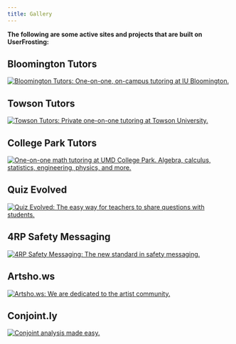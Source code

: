 ```yaml
---
title: Gallery
---
```


**The following are some active sites and projects that are built on UserFrosting:**

## Bloomington Tutors

[![Bloomington Tutors: One-on-one, on-campus tutoring at IU Bloomington.](/0.3.1/images/gallery/gallery-bloomingtontutors.png)](https://bloomingtontutors.com/) 

## Towson Tutors

[![Towson Tutors: Private one-on-one tutoring at Towson University.](/0.3.1/images/gallery/gallery-towson-tutors.png)](https://towson-tutors.com/) 

## College Park Tutors

[![One-on-one math tutoring at UMD College Park.  Algebra, calculus, statistics, engineering, physics, and more.](/0.3.1/images/gallery/gallery-college-park-tutors.png)](https://collegeparktutors.com/) 

## Quiz Evolved

[![Quiz Evolved: The easy way for teachers to share questions with students.](/0.3.1/images/gallery/gallery-quizevolved.png)](https://www.quizevolved.com/) 

## 4RP Safety Messaging

[![4RP Safety Messaging: The new standard in safety messaging.](/0.3.1/images/gallery/gallery-safetymessaging.png)](http://safetymessaging.net/) 

## Artsho.ws

[![Artsho.ws: We are dedicated to the artist community.](/0.3.1/images/gallery/gallery-artsho.png)](https://artsho.ws/) 

## Conjoint.ly

[![Conjoint analysis made easy.](/0.3.1/images/gallery/gallery-conjointly.png)](http://www.conjoint.online/)
